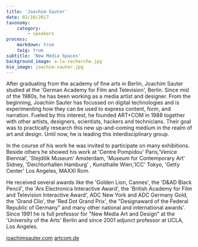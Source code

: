 ```yaml
---
title: 'Joachim Sauter'
date: 02/10/2017
taxonomy:
    category:
        - speakers
process:
    markdown: true
    twig: true
subtitle: 'New Media Spaces'
background_image: a-la-recherche.jpg
bio_image: joachim-sauter.jpg
---
```


After graduating from the academy of fine arts in Berlin, Joachim Sauter studied at the 'German Academy for Film and Television', Berlin. Since mid of the 1980s, he has been working as a media artist and designer. From the beginning, Joachim Sauter has focussed on digital technologies and is experimenting how they can be used to express content, form, and narration. Fueled by this interest, he founded ART+COM in 1988 together with other artists, designers, scientists, hackers and technicians. Their goal was to practically research this new up-and-coming medium in the realm of art and design. Until now, he is leading this interdisciplinary group.

In the course of his work he was invited to participate on many exhibitions. Beside others he showed his work at 'Centre Pompidou' Paris,'Venice Biennial’, 'Stejdilik Museum' Amsterdam, 'Museum for Contemporary Art' Sidney, 'Deichtorhallen Hamburg' , Kunsthalle Wien,'ICC' Tokyo, 'Getty Center' Los Angeles, MAXXI Rom.

He received several awards like the 'Golden Lion, Cannes', the 'D&AD Black Pencil', the 'Ars Electronica Interactive Award', the 'British Academy for Film and Television Interactive Award', ADC New York and ADC Germany Gold, the 'Grand Clio', the 'Red Dot Grand Prix', the "Designaward of the Federal Republic of Germany" and many other national and international awards'.
Since 1991 he is full professor for "New Media Art and Design" at the 'University of the Arts' Berlin and since 2001 adjunct professor at UCLA, Los Angeles.

[joachimsauter.com](http://www.joachimsauter.com)
[artcom.de](https://artcom.de/en/)

 